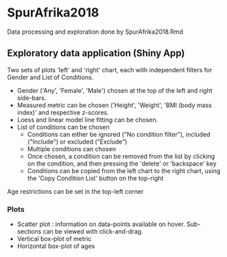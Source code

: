 # SpurAfrika2018

Data processing and exploration done by SpurAfrika2018.Rmd

## Exploratory data application (Shiny App)

Two sets of plots 'left' and 'right' chart, each with independent filters for Gender and List of Conditions.

* Gender ('Any', 'Female', 'Male') chosen at the top of the left and right side-bars.
* Measured metric can be chosen ('Height', 'Weight', 'BMI (body mass index)' and respective z-scores.
* Loess and linear model line fitting can be chosen.
* List of conditions can be chosen 
    - Conditions can either be ignored ("No condition filter"), included ("Include") or excluded ("Exclude")
    - Multiple conditions can chosen
    - Once chosen, a condition can be removed from the list by clicking on the condition, and then pressing the 'delete' or 'backspace' key
    - Conditions can be copied from the left chart to the right chart, using the 'Copy Condition List' button on the top-right

Age restrictions can be set in the top-left corner

### Plots

* Scatter plot : information on data-points available on hover. Sub-sections can be viewed with click-and-drag.
* Vertical box-plot of metric
* Horizontal box-plot of ages
